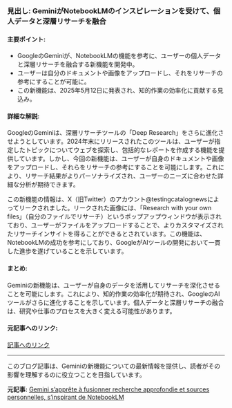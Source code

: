 ### 見出し: GeminiがNotebookLMのインスピレーションを受けて、個人データと深層リサーチを融合

#### 主要ポイント:
- GoogleのGeminiが、NotebookLMの機能を参考に、ユーザーの個人データと深層リサーチを融合する新機能を開発中。
- ユーザーは自分のドキュメントや画像をアップロードし、それをリサーチの参考にすることが可能に。
- この新機能は、2025年5月12日に発表され、知的作業の効率化に貢献する見込み。

#### 詳細な解説:
GoogleのGeminiは、深層リサーチツールの「Deep Research」をさらに進化させようとしています。2024年末にリリースされたこのツールは、ユーザーが指定したトピックについてウェブを探索し、包括的なレポートを作成する機能を提供しています。しかし、今回の新機能は、ユーザーが自身のドキュメントや画像をアップロードし、それらをリサーチの参考にすることを可能にします。これにより、リサーチ結果がよりパーソナライズされ、ユーザーのニーズに合わせた詳細な分析が期待できます。

この新機能の情報は、X（旧Twitter）のアカウント@testingcatalognewsによってリークされました。リークされた画像には、「Research with your own files」（自分のファイルでリサーチ）というポップアップウィンドウが表示されており、ユーザーがファイルをアップロードすることで、よりカスタマイズされたリサーチインサイトを得ることができるとされています。この機能は、NotebookLMの成功を参考にしており、GoogleがAIツールの開発において一貫した進歩を遂げていることを示しています。

#### まとめ:
Geminiの新機能は、ユーザーが自身のデータを活用してリサーチを深化させることを可能にします。これにより、知的作業の効率化が期待され、GoogleのAIツールがさらに進化することを示しています。個人データと深層リサーチの融合は、研究や仕事のプロセスを大きく変える可能性があります。

#### 元記事へのリンク:
[記事へのリンク](リンク先のURL)

---

このブログ記事は、Geminiの新機能についての最新情報を提供し、読者がその影響を理解するのに役立つことを目指しています。

**元記事:** [Gemini s’apprête à fusionner recherche approfondie et sources personnelles, s’inspirant de NotebookLM](https://www.fredzone.org/gemini-sapprete-a-fusionner-recherche-approfondie-et-sources-personnelles-sinspirant-de-notebooklm/)